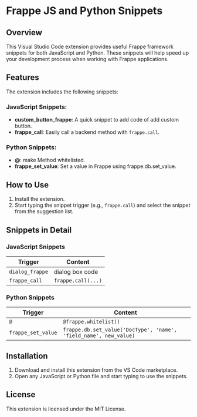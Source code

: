 # Frappe JS and Python Snippets

## Overview
This Visual Studio Code extension provides useful Frappe framework snippets for both JavaScript and Python. These snippets will help speed up your development process when working with Frappe applications.

## Features
The extension includes the following snippets:

### JavaScript Snippets:
- **custom_button_frappe**: A quick snippet to add code of add custom button.
- **frappe_call**: Easily call a backend method with `frappe.call`.

### Python Snippets:
- **@**: make Method whitelisted.
- **frappe_set_value**: Set a value in Frappe using frappe.db.set_value.

## How to Use
1. Install the extension.
2. Start typing the snippet trigger (e.g., `frappe.call`) and select the snippet from the suggestion list.

## Snippets in Detail

### JavaScript Snippets
| Trigger      | Content                        |
|--------------|--------------------------------|
| `dialog_frappe` | dialog box code  |
| `frappe_call` | `frappe.call(...)` |

### Python Snippets
| Trigger               | Content                                   |
|-----------------------|-------------------------------------------|
| `@`  | `@frappe.whitelist()` |
| `frappe_set_value`       | `frappe.db.set_value('DocType', 'name', 'field_name', new_value)` |

## Installation
1. Download and install this extension from the VS Code marketplace.
2. Open any JavaScript or Python file and start typing to use the snippets.

## License
This extension is licensed under the MIT License.
